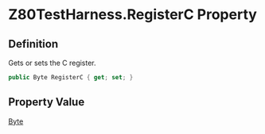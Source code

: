 # Z80TestHarness.RegisterC Property
## Definition

Gets or sets the C register.

```c#
public Byte RegisterC { get; set; }
```

## Property Value

[Byte](https://learn.microsoft.com/en-gb/dotnet/api/System.Byte)
